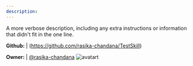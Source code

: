 ```yaml
---
description: 
---
```

A more verbose description, including any extra instructions or
information that didn't fit in the one line.

**Github:** | (https://github.com/rasika-chandana/TestSkill)

**Owner:** | [@rasika-chandana](https://github.com/rasika-chandana) ![avatart](https://avatars0.githubusercontent.com/u/39061306?v=4)

